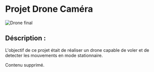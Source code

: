 # Projet Drone Caméra

![Drone final](images/drone.JPG)

## Déscription :

L'objectif de ce projet était de réaliser un drone capable de voler et de detecter les mouvements en mode stationnaire.

Contenu supprimé.